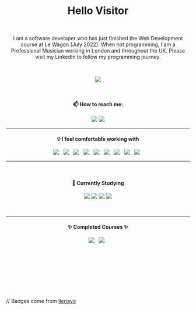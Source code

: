 <!--
**abcattell91/abcattell91** is a ✨ _special_ ✨ repository because its `README.md` (this file) appears on your GitHub profile.

Here are some ideas to get you started:

- 🔭 I’m currently working on ...
- 🌱 I’m currently learning ...
- 👯 I’m looking to collaborate on ...
- 🤔 I’m looking for help with ...
- 💬 Ask me about ...
- 📫 How to reach me: ...
- 😄 Pronouns: ...
- ⚡ Fun fact: ...
-->

<h1 align='center'> Hello Visitor </h1>
​
<p align='center'>
  I am a software developer who has just finished the Web Development course at Le Wagon (July 2022). When not programming, I'am a Professional Musician working in London and throughout the UK. Please visit my LinkedIn to follow my programming journey.
</p>
​
<p align='center'>
  <a href="https://github.com/abcattell91"><img src="https://visitor-badge.glitch.me/badge?page_id=abcattell91??style=for-the-badge&logo=appveyor"></a>
</p>
​
​
<h4 align='center'>📫 How to reach me:</h4>
<p align='center'>
  <a href="https://www.linkedin.com/in/alexandercattell/"><img src="https://img.shields.io/badge/linkedin-%230077B5.svg?&style=for-the-badge&logo=linkedin&logoColor=white" /></a>
  <a href="mailto:abcattell91@gmail.com?subject=Hello%20Alex"><img src="https://img.shields.io/badge/gmail-%23D14836.svg?&style=for-the-badge&logo=gmail&logoColor=white" /></a>
</p>
<hr>
<h4 align='center'>💡 I feel comfortable working with </h4>
<p align='center'>
  <img src="https://img.shields.io/badge/html5%20-%23e34f26.svg?&style=for-the-badge&logo=html5&logoColor=white" />&nbsp;&nbsp;
  <img src="https://img.shields.io/badge/CSS3-1572B6?&style=for-the-badge&logo=css3&logoColor=white" />&nbsp;&nbsp;
  <img src="https://img.shields.io/badge/Bootstrap-563D7C?style=for-the-badge&logo=bootstrap&logoColor=white">&nbsp;&nbsp;
  <img src="https://img.shields.io/badge/rails-%23CC0000.svg?style=for-the-badge&logo=ruby-on-rails&logoColor=white" />&nbsp;&nbsp;
  <img src="https://img.shields.io/badge/ruby-%23CC342D.svg?style=for-the-badge&logo=ruby&logoColor=white" />&nbsp;&nbsp;
  <img src="https://img.shields.io/badge/JavaScript-F7DF1E?style=for-the-badge&logo=javascript&logoColor=black" />&nbsp;&nbsp;
  <img src="https://img.shields.io/badge/sass%20-%23cc6699.svg?&style=for-the-badge&logo=sass&logoColor=white" />&nbsp;&nbsp;
  <img src="https://img.shields.io/badge/postgres-%23316192.svg?style=for-the-badge&logo=postgresql&logoColor=white" />&nbsp;&nbsp;
  <img src="https://img.shields.io/badge/heroku-%23430098.svg?style=for-the-badge&logo=heroku&logoColor=white" />&nbsp;&nbsp;
</p>
<hr>
​
<h4 align='center'>📖 Currently Studying</h4>
<p align='center'>
  <img src="https://img.shields.io/badge/React-20232A?style=for-the-badge&logo=react&logoColor=61DAFB" />
  <img src="https://img.shields.io/badge/TypeScript-007ACC?style=for-the-badge&logo=typescript&logoColor=white" />
  <img src="https://img.shields.io/badge/python-3670A0?style=for-the-badge&logo=python&logoColor=ffdd54" />
  <img src="https://img.shields.io/badge/node.js-6DA55F?style=for-the-badge&logo=node.js&logoColor=white" />
</p>
<br>
<hr>
<h4 align='center'>✨ Completed Courses ✨</h4>
<p align='center'>
  <img src="https://img.shields.io/badge/Codecademy-FFF0E5?style=for-the-badge&logo=codecademy&logoColor=1F243A" />&nbsp;&nbsp;                               <img src="https://img.shields.io/badge/Freecodecamp-%23123.svg?&style=for-the-badge&logo=freecodecamp&logoColor=green" />&nbsp;&nbsp;
  
</p>
​
​
​
<br>
<br>
<br>
<br>
<br>
<br>
<br>
<p align="left">
// Badges come from <a href="https://github.com/Ileriayo/markdown-badges">Ileriayo</a>
</p>
